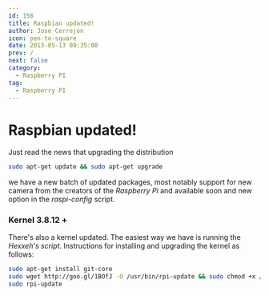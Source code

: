 ```yaml
---
id: 156
title: Raspbian updated!
author: Jose Cerrejon
icon: pen-to-square
date: 2013-05-13 09:35:00
prev: /
next: false
category:
  - Raspberry PI
tag:
  - Raspberry PI
---
```


# Raspbian updated!

Just read the news that upgrading the distribution

```bash
sudo apt-get update && sudo apt-get upgrade
```

we have a new batch of updated packages, most notably support for new camera from the creators of the *Raspberry Pi* and available soon and new option in the *raspi-config* script.

###  Kernel 3.8.12 +

There's also a kernel updated. The easiest way we have is running the *Hexxeh's script*. Instructions for installing and upgrading the kernel as follows:

```bash
sudo apt-get install git-core
sudo wget http://goo.gl/1BOfJ -O /usr/bin/rpi-update && sudo chmod +x /usr/bin/rpi-update
sudo rpi-update
```